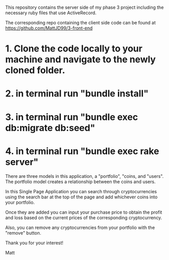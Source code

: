 This repository contains the server side of my phase 3 project including the necessary ruby files that use ActiveRecord.

The corresponding repo containing the client side code can be found at https://github.com/MattJD99/3-front-end

# 1. Clone the code locally to your machine and navigate to the newly cloned folder.
# 2. in terminal run "bundle install"
# 3. in terminal run "bundle exec db:migrate db:seed"
# 4. in terminal run "bundle exec rake server"

There are three models in this application, a "portfolio", "coins, and "users".  The portfolio model creates a relationship between the coins and users.

In this Single Page Application you can search through cryptocurrencies using the search bar at the top of the page and add whichever coins into your portfolio.

Once they are added you can input your purchase price to obtain the profit and loss based on the current prices of the corresponding cryptocurrency.

Also, you can remove any cryptocurrencies from your portfolio with the "remove" button. 

Thank you for your interest!

Matt
